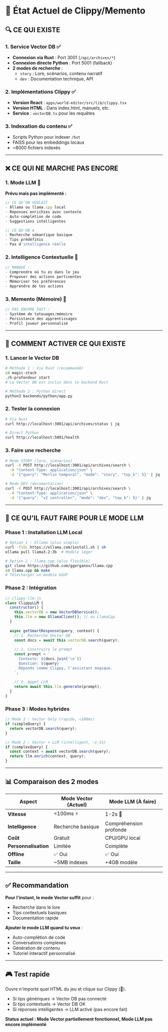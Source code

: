 # 📎 État Actuel de Clippy/Memento

## 🔍 CE QUI EXISTE

### 1. **Service Vector DB** ✅
- **Connexion via Rust** : Port 3001 (`/api/archives/*`)
- **Connexion directe Python** : Port 5001 (fallback)
- **2 modes de recherche** :
  - `story` : Lore, scénarios, contenu narratif
  - `dev` : Documentation technique, API

### 2. **Implémentations Clippy** ✅
- **Version React** : `apps/world-editor/src/lib/clippy.tsx`
- **Version HTML** : Dans index.html, manuels, etc.
- **Service** : `vectorDB.ts` pour les requêtes

### 3. **Indexation du contenu** ✅
- Scripts Python pour indexer `/hot`
- FAISS pour les embeddings locaux
- ~8000 fichiers indexés

---

## ❌ CE QUI NE MARCHE PAS ENCORE

### 1. **Mode LLM** 🚧
**Prévu mais pas implémenté :**
```javascript
// CE QU'ON VOULAIT
- Ollama ou llama.cpp local
- Réponses enrichies avec contexte
- Auto-complétion de code
- Suggestions intelligentes

// CE QU'ON A
- Recherche sémantique basique
- Tips prédéfinis
- Pas d'intelligence réelle
```

### 2. **Intelligence Contextuelle** 🚧
```javascript
// MANQUE :
- Comprendre où tu es dans le jeu
- Proposer des actions pertinentes
- Mémoriser tes préférences
- Apprendre de tes actions
```

### 3. **Memento (Mémoire)** 🚧
```javascript
// PAS ENCORE FAIT :
- Système de tatouages/mémoire
- Persistance des apprentissages
- Profil joueur personnalisé
```

---

## 🔧 COMMENT ACTIVER CE QUI EXISTE

### 1. **Lancer le Vector DB**
```bash
# Méthode 1 : Via Rust (recommandé)
cd magic-stack
./h-profondeur start
# Le Vector DB est inclus dans le backend Rust

# Méthode 2 : Python direct
python3 backends/python/app.py
```

### 2. **Tester la connexion**
```bash
# Via Rust
curl http://localhost:3001/api/archives/status | jq

# Direct Python
curl http://localhost:5001/health
```

### 3. **Faire une recherche**
```bash
# Mode STORY (lore, scénarios)
curl -X POST http://localhost:3001/api/archives/search \
  -H "Content-Type: application/json" \
  -d '{"query": "Merlin temporal", "mode": "story", "top_k": 5}' | jq

# Mode DEV (documentation)
curl -X POST http://localhost:3001/api/archives/search \
  -H "Content-Type: application/json" \
  -d '{"query": "v2 controller", "mode": "dev", "top_k": 5}' | jq
```

---

## 🚀 CE QU'IL FAUT FAIRE POUR LE MODE LLM

### Phase 1 : Installation LLM Local
```bash
# Option 1 : Ollama (plus simple)
curl -fsSL https://ollama.com/install.sh | sh
ollama pull llama3.2:3b  # Modèle léger

# Option 2 : llama.cpp (plus flexible)
git clone https://github.com/ggerganov/llama.cpp
cd llama.cpp && make
# Télécharger un modèle GGUF
```

### Phase 2 : Intégration
```javascript
// clippy-llm.js
class ClippyLLM {
  constructor() {
    this.vectorDB = new VectorDBService();
    this.llm = new OllamaClient(); // ou LlamaCpp
  }
  
  async getSmartResponse(query, context) {
    // 1. Recherche Vector DB
    const docs = await this.vectorDB.search(query);
    
    // 2. Construire le prompt
    const prompt = `
      Contexte: ${docs.join('\n')}
      Question: ${query}
      Réponds comme Clippy, l'assistant magique.
    `;
    
    // 3. Appel LLM
    return await this.llm.generate(prompt);
  }
}
```

### Phase 3 : Modes hybrides
```javascript
// Mode 1 : Vector Only (rapide, <100ms)
if (simpleQuery) {
  return vectorDB.search(query);
}

// Mode 2 : Vector + LLM (intelligent, ~1-2s)
if (complexQuery) {
  const context = await vectorDB.search(query);
  return llm.enrich(context, query);
}
```

---

## 📊 Comparaison des 2 modes

| Aspect | Mode Vector (Actuel) | Mode LLM (À faire) |
|--------|---------------------|-------------------|
| **Vitesse** | <100ms ⚡ | 1-2s 🐢 |
| **Intelligence** | Recherche basique | Compréhension profonde |
| **Coût** | Gratuit | CPU/GPU local |
| **Personnalisation** | Limitée | Complète |
| **Offline** | ✅ Oui | ✅ Oui |
| **Taille** | ~5MB indexes | +4GB modèle |

---

## ✅ Recommandation

**Pour l'instant, le mode Vector suffit** pour :
- Recherche dans le lore
- Tips contextuels basiques
- Documentation rapide

**Ajouter le mode LLM quand tu veux** :
- Auto-complétion de code
- Conversations complexes
- Génération de contenu
- Tutoriel interactif personnalisé

---

## 🎮 Test rapide

Ouvre n'importe quel HTML du jeu et clique sur Clippy (📎). 
- Si tips génériques → Vector DB pas connecté
- Si tips contextuels → Vector DB OK
- Si réponses intelligentes → LLM activé (pas encore fait)

**Status actuel : Mode Vector partiellement fonctionnel, Mode LLM pas encore implémenté**
